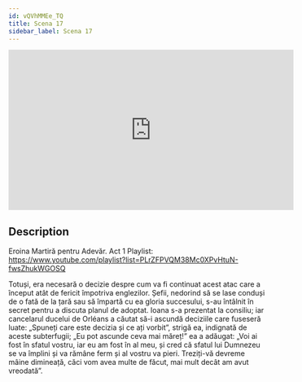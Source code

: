 ```yaml
---
id: vQVhMMEe_TQ
title: Scena 17
sidebar_label: Scena 17
---
```


<iframe
  width="560"
  height="315"
  src="https://www.youtube.com/embed/vQVhMMEe_TQ"
  title="YouTube video player"
  frameborder="0"
  allow="accelerometer; autoplay; clipboard-write; encrypted-media; gyroscope; picture-in-picture; web-share"
  referrerpolicy="strict-origin-when-cross-origin"
  allowfullscreen
></iframe>

## Description

Eroina Martiră pentru Adevăr. Act 1 
Playlist: https://www.youtube.com/playlist?list=PLrZFPVQM38Mc0XPvHtuN-fwsZhukWGOSQ 

Totuși, era necesară o decizie despre cum va fi continuat acest atac care a început atât de fericit împotriva englezilor.
Șefii, nedorind să se lase conduși de o fată de la țară sau să împartă cu ea gloria succesului, s-au întâlnit în secret pentru a discuta planul de adoptat.
Ioana s-a prezentat la consiliu; iar cancelarul ducelui de Orléans a căutat să-i ascundă deciziile care fuseseră luate:
„Spuneți care este decizia și ce ați vorbit”, strigă ea, indignată de aceste subterfugii; „Eu pot ascunde ceva mai măreț!” ea a adăugat:
„Voi ai fost în sfatul vostru, iar eu am fost în al meu, și cred că sfatul lui Dumnezeu se va împlini și va rămâne ferm și al vostru va pieri. Treziți-vă devreme mâine dimineață, căci vom avea multe de făcut, mai mult decât am avut vreodată”.
